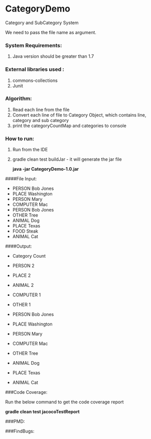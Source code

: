 # CategoryDemo

Category and SubCategory System

We need to pass the file name as argument.

### System Requirements:

1. Java version should be greater than 1.7

### External libraries used : 
1. commons-collections
2. Junit

### Algorithm:

1. Read each line from the file
2. Convert each line of file to Category Object, which contains line, category and sub category
3. print the categoryCountMap and categories to console

### How to run:

1. Run from the IDE
2. gradle clean test buildJar  - it will generate the jar file
    
     **java -jar CategoryDemo-1.0.jar <file>**
   
####File Input:
- PERSON Bob Jones
- PLACE Washington
- PERSON Mary
- COMPUTER Mac
- PERSON Bob Jones
- OTHER Tree
- ANIMAL Dog
- PLACE Texas
- FOOD Steak
- ANIMAL Cat

####Output:
- Category	Count
- PERSON	2
- PLACE	2
- ANIMAL	2
- COMPUTER	1
- OTHER	1 

- PERSON Bob Jones
- PLACE Washington
- PERSON Mary
- COMPUTER Mac
- OTHER Tree
- ANIMAL Dog
- PLACE Texas
- ANIMAL Cat


###Code Coverage:

Run the below command to get the code coverage report

   **gradle clean test jacocoTestReport**

###PMD:


###FindBugs:

